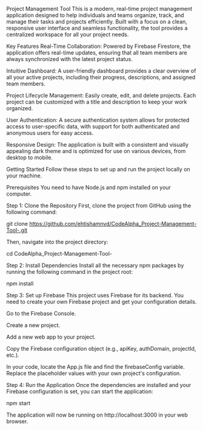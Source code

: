 Project Management Tool
This is a modern, real-time project management application designed to help individuals and teams organize, track, and manage their tasks and projects efficiently. Built with a focus on a clean, responsive user interface and seamless functionality, the tool provides a centralized workspace for all your project needs.

Key Features
Real-Time Collaboration: Powered by Firebase Firestore, the application offers real-time updates, ensuring that all team members are always synchronized with the latest project status.

Intuitive Dashboard: A user-friendly dashboard provides a clear overview of all your active projects, including their progress, descriptions, and assigned team members.

Project Lifecycle Management: Easily create, edit, and delete projects. Each project can be customized with a title and description to keep your work organized.

User Authentication: A secure authentication system allows for protected access to user-specific data, with support for both authenticated and anonymous users for easy access.

Responsive Design: The application is built with a consistent and visually appealing dark theme and is optimized for use on various devices, from desktop to mobile.

Getting Started
Follow these steps to set up and run the project locally on your machine.

Prerequisites
You need to have Node.js and npm installed on your computer.

Step 1: Clone the Repository
First, clone the project from GitHub using the following command:

git clone https://github.com/ehtishamnvd/CodeAlpha_Project-Management-Tool-.git

Then, navigate into the project directory:

cd CodeAlpha_Project-Management-Tool-

Step 2: Install Dependencies
Install all the necessary npm packages by running the following command in the project root:

npm install

Step 3: Set up Firebase
This project uses Firebase for its backend. You need to create your own Firebase project and get your configuration details.

Go to the Firebase Console.

Create a new project.

Add a new web app to your project.

Copy the Firebase configuration object (e.g., apiKey, authDomain, projectId, etc.).

In your code, locate the App.js file and find the firebaseConfig variable. Replace the placeholder values with your own project's configuration.

Step 4: Run the Application
Once the dependencies are installed and your Firebase configuration is set, you can start the application:

npm start

The application will now be running on http://localhost:3000 in your web browser.
